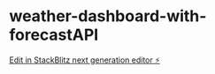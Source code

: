# weather-dashboard-with-forecastAPI

[Edit in StackBlitz next generation editor ⚡️](https://stackblitz.com/~/github.com/eric052199/weather-dashboard-with-forecastAPI)
